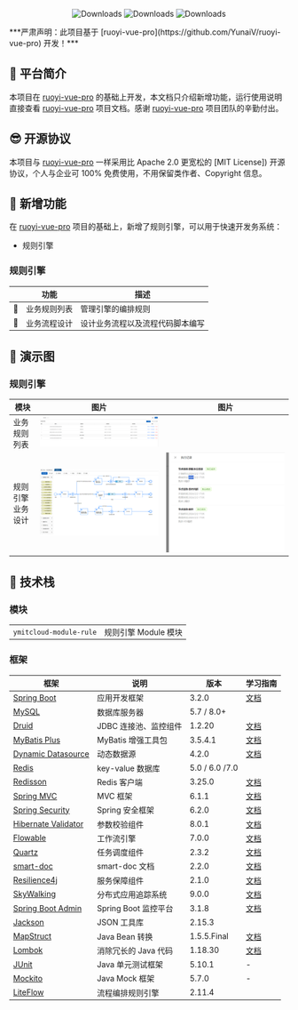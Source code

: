 <p align="center">
 <img src="https://img.shields.io/badge/Spring%20Boot-3.2.2-blue.svg" alt="Downloads">
 <img src="https://img.shields.io/badge/Vue-3.2-blue.svg" alt="Downloads">
 <img src="https://img.shields.io/github/license/YunaiV/ymitcloud" alt="Downloads" />
</p>
***严肃声明：此项目基于  [ruoyi-vue-pro](https://github.com/YunaiV/ruoyi-vue-pro)  开发！***


## 🐯 平台简介

本项目在 [ruoyi-vue-pro](https://github.com/YunaiV/ruoyi-vue-pro)  的基础上开发，本文档只介绍新增功能，运行使用说明直接查看  [ruoyi-vue-pro](https://github.com/YunaiV/ruoyi-vue-pro)  项目文档。感谢  [ruoyi-vue-pro](https://github.com/YunaiV/ruoyi-vue-pro)  项目团队的辛勤付出。

## 😎 开源协议

本项目与 [ruoyi-vue-pro](https://github.com/YunaiV/ruoyi-vue-pro)  一样采用比 Apache 2.0 更宽松的 [MIT License]) 开源协议，个人与企业可 100% 免费使用，不用保留类作者、Copyright 信息。

## 🐼 新增功能

在 [ruoyi-vue-pro](https://github.com/YunaiV/ruoyi-vue-pro) 项目的基础上，新增了规则引擎，可以用于快速开发务系统：

* 规则引擎

### 规则引擎

|      | 功能         | 描述                             |
| ---- | ------------ | -------------------------------- |
| 🚀    | 业务规则列表 | 管理引擎的编排规则               |
| 🚀    | 业务流程设计 | 设计业务流程以及流程代码脚本编写 |

## 🐷 演示图

### 规则引擎
| 模块          | 图片                         | 图片                                 |
| ------------- | --------------------------------- | ------------------------------------- |
| 业务规则列表 | ![规则列表](.image/rule/规则引擎业务列表.png) |      |
| 规则 引擎业务设计 | ![流程设计器](.image/rule/流程设计器.png) | ![流程执行结果](.image/rule/流程执行结果.png) |
## 🐨 技术栈

### 模块

|                         |                      |
| ----------------------- | -------------------- |
| `ymitcloud-module-rule` | 规则引擎 Module 模块 |

### 框架

| 框架                                                         | 说明                  | 版本           | 学习指南                                                     |
| ------------------------------------------------------------ | --------------------- | -------------- | ------------------------------------------------------------ |
| [Spring Boot](https://spring.io/projects/spring-boot)        | 应用开发框架          | 3.2.0          | [文档](https://github.com/YunaiV/SpringBoot-Labs)            |
| [MySQL](https://www.mysql.com/cn/)                           | 数据库服务器          | 5.7 / 8.0+     |                                                              |
| [Druid](https://github.com/alibaba/druid)                    | JDBC 连接池、监控组件 | 1.2.20         | [文档](http://www.ymitcloud.com/Spring-Boot/datasource-pool/?yudao) |
| [MyBatis Plus](https://mp.baomidou.com/)                     | MyBatis 增强工具包    | 3.5.4.1        | [文档](http://www.ymitcloud.com/Spring-Boot/MyBatis/?yudao)  |
| [Dynamic Datasource](https://dynamic-datasource.com/)        | 动态数据源            | 4.2.0          | [文档](http://www.ymitcloud.com/Spring-Boot/datasource-pool/?yudao) |
| [Redis](https://redis.io/)                                   | key-value 数据库      | 5.0 / 6.0 /7.0 |                                                              |
| [Redisson](https://github.com/redisson/redisson)             | Redis 客户端          | 3.25.0         | [文档](http://www.ymitcloud.com/Spring-Boot/Redis/?yudao)    |
| [Spring MVC](https://github.com/spring-projects/spring-framework/tree/master/spring-webmvc) | MVC 框架              | 6.1.1          | [文档](http://www.ymitcloud.com/SpringMVC/MVC/?yudao)        |
| [Spring Security](https://github.com/spring-projects/spring-security) | Spring 安全框架       | 6.2.0          | [文档](http://www.ymitcloud.com/Spring-Boot/Spring-Security/?yudao) |
| [Hibernate Validator](https://github.com/hibernate/hibernate-validator) | 参数校验组件          | 8.0.1          | [文档](http://www.ymitcloud.com/Spring-Boot/Validation/?yudao) |
| [Flowable](https://github.com/flowable/flowable-engine)      | 工作流引擎            | 7.0.0          | [文档](https://doc.ymitcloud.com/bpm/)                       |
| [Quartz](https://github.com/quartz-scheduler)                | 任务调度组件          | 2.3.2          | [文档](http://www.ymitcloud.com/Spring-Boot/Job/?yudao)      |
| [smart-doc](https://smart-doc-group.github.io/#/)            | smart-doc 文档        | 2.2.0          | [文档](https://smart-doc-group.github.io/#/zh-cn/?id=smart-doc) |
| [Resilience4j](https://github.com/resilience4j/resilience4j) | 服务保障组件          | 2.1.0          | [文档](http://www.ymitcloud.com/Spring-Boot/Resilience4j/?yudao) |
| [SkyWalking](https://skywalking.apache.org/)                 | 分布式应用追踪系统    | 9.0.0          | [文档](http://www.ymitcloud.com/Spring-Boot/SkyWalking/?yudao) |
| [Spring Boot Admin](https://github.com/codecentric/spring-boot-admin) | Spring Boot 监控平台  | 3.1.8          | [文档](http://www.ymitcloud.com/Spring-Boot/Admin/?yudao)    |
| [Jackson](https://github.com/FasterXML/jackson)              | JSON 工具库           | 2.15.3         |                                                              |
| [MapStruct](https://mapstruct.org/)                          | Java Bean 转换        | 1.5.5.Final    | [文档](http://www.ymitcloud.com/Spring-Boot/MapStruct/?yudao) |
| [Lombok](https://projectlombok.org/)                         | 消除冗长的 Java 代码  | 1.18.30        | [文档](http://www.ymitcloud.com/Spring-Boot/Lombok/?yudao)   |
| [JUnit](https://junit.org/junit5/)                           | Java 单元测试框架     | 5.10.1         | -                                                            |
| [Mockito](https://github.com/mockito/mockito)                | Java Mock 框架        | 5.7.0          | -                                                            |
| [LiteFlow](https://liteflow.cc/)                             | 流程编排规则引擎      | 2.11.4         |                                                              |
